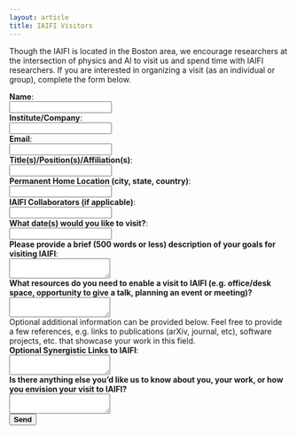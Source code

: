 ```yaml
---
layout: article
title: IAIFI Visitors
---
```


Though the IAIFI is located in the Boston area, we encourage researchers at the intersection of physics and AI to visit us and spend time with IAIFI researchers. If you are interested in organizing a visit (as an individual or group), complete the form below.


<form action="https://formspree.io/f/mgepgdok" method="POST">

<label>
<b>Name</b>: <br>
<input type="text" name="name" required>
</label>
<br>
<label>
<b>Institute/Company</b>: <br>
<input type="text" name="institute" required>
</label>
<br>
<label>
<b>Email</b>: <br>
<input type="email" name="replyto" required>
</label>
<br>
<label>
<b>Title(s)/Position(s)/Affiliation(s)</b>: <br>
<input type="text" name="title" required>
</label>
<br>
<label>
<b>Permanent Home Location (city, state, country)</b>: <br>
<input type="text" name="address" required>
</label>
<br>
<label>
<b>IAIFI Collaborators (if applicable)</b>: <br>
<input type="text" name="collaborators">
</label>
<br>
<label>
<b>What date(s) would you like to visit?</b>: <br>
<input type="text" name="dates" required>
</label>
<br>
<label>
<b>Please provide a brief (500 words or less) description of your goals for visiting IAIFI</b>: <br>
<textarea name="goals" required></textarea>
</label>
<br>
<label>
<b>What resources do you need to enable a visit to IAIFI (e.g. office/desk space, opportunity to give a talk, planning an event or meeting)?</b> <br> 
<textarea name="resources" required></textarea>
</label>
<br>
Optional additional information can be provided below. Feel free to provide a few references, e.g. links to publications (arXiv, journal, etc), software projects, etc. that showcase your work in this field. <br>
<label>
<b>Optional Synergistic Links to IAIFI</b>: <br>
<textarea name="synergies"></textarea>
</label>
<br>
<label>
<b>Is there anything else you’d like us to know about you, your work, or how you envision your visit to IAIFI?</b> <br>
<textarea name="etc"></textarea>
</label>
<br>
<button type="submit" class="formbutton"><b>Send</b></button>
</form>
